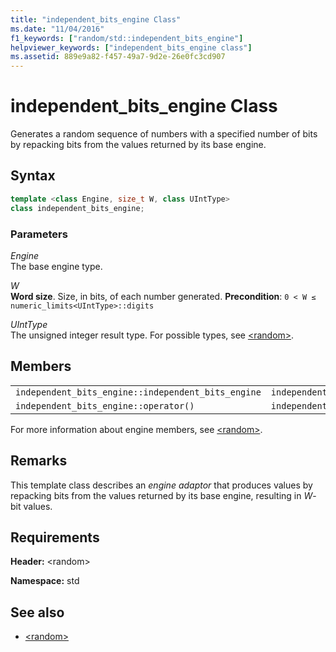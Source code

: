 ```yaml
---
title: "independent_bits_engine Class"
ms.date: "11/04/2016"
f1_keywords: ["random/std::independent_bits_engine"]
helpviewer_keywords: ["independent_bits_engine class"]
ms.assetid: 889e9a82-f457-49a7-9d2e-26e0fc3cd907
---
```

# independent_bits_engine Class

Generates a random sequence of numbers with a specified number of bits by repacking bits from the values returned by its base engine.

## Syntax

```cpp
template <class Engine, size_t W, class UIntType>
class independent_bits_engine;
```

### Parameters

*Engine*<br/>
The base engine type.

*W*<br/>
**Word size**. Size, in bits, of each number generated. **Precondition**: `0 < W ≤ numeric_limits<UIntType>::digits`

*UIntType*<br/>
The unsigned integer result type. For possible types, see [\<random>](../standard-library/random.md).

## Members

||||
|-|-|-|
|`independent_bits_engine::independent_bits_engine`|`independent_bits_engine::base`|`independent_bits_engine::discard`|
|`independent_bits_engine::operator()`|`independent_bits_engine::base_type`|`independent_bits_engine::seed`|

For more information about engine members, see [\<random>](../standard-library/random.md).

## Remarks

This template class describes an *engine adaptor* that produces values by repacking bits from the values returned by its base engine, resulting in *W*-bit values.

## Requirements

**Header:** \<random>

**Namespace:** std

## See also

- [\<random>](../standard-library/random.md)
